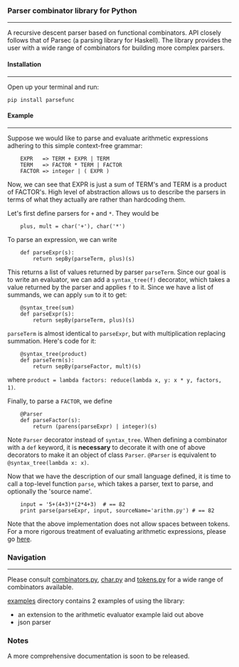 ### Parser combinator library for Python
---

A recursive descent parser based on functional combinators. API closely follows
that of Parsec (a parsing library for Haskell). The library provides the user with
a wide range of combinators for building more complex parsers.


#### Installation
---
Open up your terminal and run:
```
pip install parsefunc
```

#### Example
---
Suppose we would like to parse and evaluate arithmetic expressions adhering to
this simple context-free grammar:
```
    EXPR   => TERM + EXPR | TERM
    TERM   => FACTOR * TERM | FACTOR
    FACTOR => integer | ( EXPR )
```

Now, we can see that EXPR is just a sum of TERM's and TERM is a product
of FACTOR's. High level of abstraction allows us to describe the parsers
in terms of what they actually are rather than hardcoding them.

Let's first define parsers for `+` and `*`. They would be
```
    plus, mult = char('+'), char('*')
```
To parse an expression, we can write

```
    def parseExpr(s):
        return sepBy(parseTerm, plus)(s)
```

This returns a list of values returned by parser `parseTerm`. Since our goal
is to write an evaluator, we can add a `syntax_tree(f)` decorator, which
takes a value returned by the parser and applies `f` to it. Since we have a
list of summands, we can apply `sum` to it to get:

```
    @syntax_tree(sum)
    def parseExpr(s):
        return sepBy(parseTerm, plus)(s)
```

`parseTerm` is almost identical to `parseExpr`, but with multiplication
replacing summation. Here's code for it:

```
    @syntax_tree(product)
    def parseTerm(s):
        return sepBy(parseFactor, mult)(s)
```

where `product = lambda factors: reduce(lambda x, y: x * y, factors, 1)`.

Finally, to parse a `FACTOR`, we define

```
    @Parser
    def parseFactor(s):
        return (parens(parseExpr) | integer)(s)
```

Note `Parser` decorator instead of `syntax_tree`. When defining a combinator
with a `def` keyword, it is **necessary** to decorate it with one of above
decorators to make it an object of class `Parser`. `@Parser` is equivalent to
`@syntax_tree(lambda x: x)`.

Now that we have the description of our small language defined, it is time to
call a top-level function `parse`, which takes a parser, text to parse, and
optionally the 'source name'.

```
    input = '5+(4+3)*(2*4+3)  # == 82
    print parse(parseExpr, input, sourceName='arithm.py') # == 82
```

Note that the above implementation does not allow spaces between tokens. For
a more rigorous treatment of evaluating arithmetic expressions, please go
[here](examples/arithm.py).


### Navigation
---
Please consult [combinators.py](parsec/combinators.py), [char.py](parsec/char.py) and [tokens.py](parsec/tokens.py)
for a wide range of combinators available.

[examples](examples) directory contains 2 examples of using the library:
- an extension to the arithmetic evaluator example laid out above
- json parser


### Notes

A more comprehensive documentation is soon to be released.
